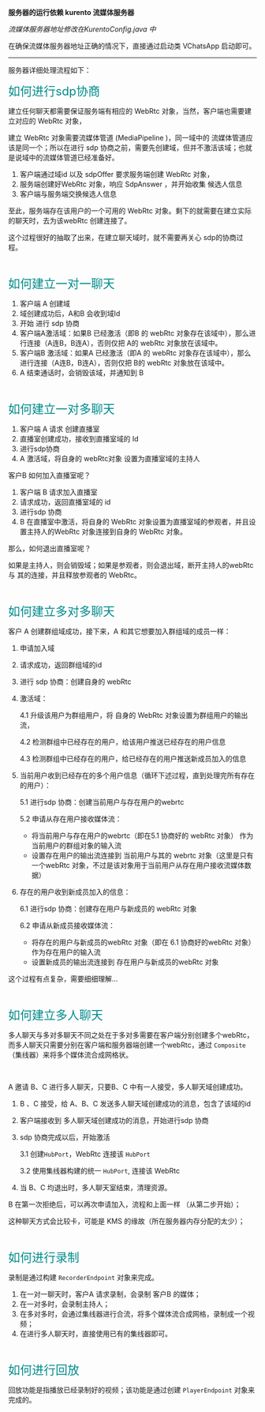 **服务器的运行依赖 kurento 流媒体服务器**

*流媒体服务器地址修改在KurentoConfig.java 中*

在确保流媒体服务器地址正确的情况下，直接通过启动类 VChatsApp 启动即可。

---

服务器详细处理流程如下：

<font size="5" color="#008B8B">如何进行sdp协商</font>

建立任何聊天都需要保证服务端有相应的 WebRtc 对象，当然，客户端也需要建立对应的 WebRtc 对象，

建立 WebRtc 对象需要流媒体管道 (MediaPipeline )，同一域中的 流媒体管道应该是同一个；所以在进行 sdp 协商之前，需要先创建域，但并不激活该域；也就是说域中的流媒体管道已经准备好。

1. 客户端通过域id 以及 sdpOffer 要求服务端创建 WebRtc 对象，
2. 服务端创建好WebRtc 对象，响应 SdpAnswer ，并开始收集 候选人信息
3. 客户端与服务端交换候选人信息

至此，服务端存在该用户的一个可用的 WebRtc 对象。剩下的就需要在建立实际的聊天时，去为该webRtc 创建连接了。

这个过程很好的抽取了出来，在建立聊天域时，就不需要再关心 sdp的协商过程。

<br>

<font size="5" color="#008B8B">如何建立一对一聊天</font>

1. 客户端 A 创建域
2. 域创建成功后，A和B 会收到域Id
3. 开始 进行 sdp 协商 
4. 客户端A激活域：如果B 已经激活（即B 的 webRtc 对象存在该域中），那么进行连接（A连B，B连A），否则仅把 A的 webRtc 对象放在该域中。
5. 客户端B 激活域：如果A 已经激活（即A 的 webRtc 对象存在该域中），那么进行连接（A连B，B连A），否则仅把 B的 webRtc 对象放在该域中。
6. A 结束通话时，会销毁该域，并通知到 B 

<br>

<font size="5" color="#008B8B">如何建立一对多聊天</font>

1. 客户端 A 请求 创建直播室
2. 直播室创建成功，接收到直播室域的 Id
3. 进行sdp协商
4. A 激活域，将自身的 webRtc对象 设置为直播室域的主持人

客户B 如何加入直播室呢？

1. 客户端 B 请求加入直播室
2. 请求成功，返回直播室域的 id
3. 进行sdp 协商
4. B 在直播室中激活，将自身的 WebRtc 对象设置为直播室域的参观者，并且设置主持人的WebRtc 对象连接到自身的 WebRtc 对象。

那么，如何退出直播室呢？

 如果是主持人，则会销毁域；如果是参观者，则会退出域，断开主持人的webRtc 与 其的连接，并且释放参观者的 WebRtc。

<br>

<font size="5" color="#008B8B">如何建立多对多聊天</font>

客户 A 创建群组域成功，接下来，A 和其它想要加入群组域的成员一样：

1. 申请加入域

2. 请求成功，返回群组域的id

3. 进行 sdp 协商：创建自身的 webRtc

4. 激活域：

   4.1 升级该用户为群组用户，将 自身的 WebRtc 对象设置为群组用户的输出流，

   4.2  检测群组中已经存在的用户，给该用户推送已经存在的用户信息

   4.3  检测群组中已经存在的用户，给已经存在的用户推送新成员加入的信息

5. 当前用户收到已经存在的多个用户信息（循环下述过程，直到处理完所有存在的用户）：

   5.1 进行sdp 协商：创建当前用户与存在用户的webrtc

   5.2  申请从存在用户接收媒体流：

   - 将当前用户与存在用户的webrtc（即在5.1 协商好的 webRtc 对象） 作为当前用户的群组对象的输入流
   - 设置存在用户的输出流连接到 当前用户与其的 webrtc 对象（这里是只有一个webRtc 对象，不过是该对象用于当前用户从存在用户接收流媒体数据）

6. 存在的用户收到新成员加入的信息：

   6.1 进行sdp 协商：创建存在用户与新成员的 webRtc 对象

   6.2 申请从新成员接收媒体流：

   - 将存在的用户与新成员的webRtc 对象（即在 6.1 协商好的webRtc 对象）作为存在用户的输入流
   - 设置新成员的输出流连接到 存在用户与新成员的webRtc 对象 

这个过程有点复杂，需要细细理解...

<br>

<font size="5" color="#008B8B">如何建立多人聊天</font>

多人聊天与多对多聊天不同之处在于多对多需要在客户端分别创建多个webRtc，而多人聊天只需要分别在客户端和服务器端创建一个webRtc，通过 `Composite`（集线器）来将多个媒体流合成网格状。

<br>

A 邀请 B、C 进行多人聊天，只要B、C 中有一人接受，多人聊天域创建成功。

1. B 、C 接受，给 A、B、C 发送多人聊天域创建成功的消息，包含了该域的id

2. 客户端接收到 多人聊天域创建成功的消息，开始进行sdp 协商

3. sdp 协商完成以后，开始激活

   3.1 创建`HubPort`，WebRtc 连接该 `HubPort`

   3.2 使用集线器构建的统一 `HubPort`, 连接该 WebRtc

4. 当 B、C 均退出时，多人聊天室结束，清理资源。

B 在第一次拒绝后，可以再次申请加入，流程和上面一样 （从第二步开始）；

这种聊天方式会比较卡，可能是 KMS 的缘故（所在服务器内存分配的太少）；

<br>

<font size="5" color="#008B8B">如何进行录制</font>

录制是通过构建 `RecorderEndpoint` 对象来完成。

1. 在一对一聊天时，客户A 请求录制，会录制 客户B 的媒体；
2. 在一对多时，会录制主持人；
3. 在多对多时，会通过集线器进行合流，将多个媒体流合成网格，录制成一个视频；
4. 在进行多人聊天时，直接使用已有的集线器即可。

<br>

<font size="5" color="#008B8B">如何进行回放</font>

回放功能是指播放已经录制好的视频；该功能是通过创建 `PlayerEndpoint` 对象来完成的。